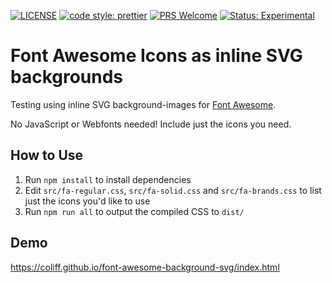 [![LICENSE](https://img.shields.io/badge/license-MIT-lightgrey.svg)](https://raw.githubusercontent.com/coliff/font-awesome-background-svg/master/LICENSE)
[![code style: prettier](https://img.shields.io/badge/code_style-prettier-ff69b4.svg?style=flat-square)](https://github.com/prettier/prettier)
[![PRS Welcome](https://img.shields.io/badge/PRS-Welcome-brightgreen)](https://github.com/coliff/font-awesome-background-svg)
[![Status: Experimental](https://img.shields.io/badge/Status-Experimental-purple)](https://github.com/coliff/font-awesome-background-svg)

# Font Awesome Icons as inline SVG backgrounds

Testing using inline SVG background-images for [Font Awesome](https://fontawesome.com/icons?d=gallery).

No JavaScript or Webfonts needed! Include just the icons you need.

## How to Use

1. Run `npm install` to install dependencies
2. Edit `src/fa-regular.css`, `src/fa-solid.css` and `src/fa-brands.css` to list just the icons you'd like to use
3. Run `npm run all` to output the compiled CSS to `dist/`

## Demo

https://coliff.github.io/font-awesome-background-svg/index.html
